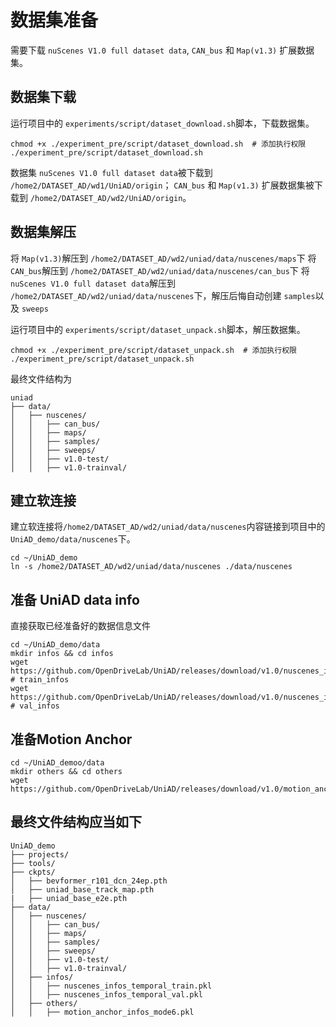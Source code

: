 # 数据集准备

需要下载 `nuScenes V1.0 full dataset data`, `CAN_bus` 和 `Map(v1.3)` 扩展数据集。

## 数据集下载

运行项目中的 `experiments/script/dataset_download.sh`脚本，下载数据集。

```shell
chmod +x ./experiment_pre/script/dataset_download.sh  # 添加执行权限
./experiment_pre/script/dataset_download.sh
```

数据集 `nuScenes V1.0 full dataset data`被下载到 `/home2/DATASET_AD/wd1/UniAD/origin`； `CAN_bus` 和 `Map(v1.3)` 扩展数据集被下载到 `/home2/DATASET_AD/wd2/UniAD/origin`。

## 数据集解压

将 `Map(v1.3)`解压到 `/home2/DATASET_AD/wd2/uniad/data/nuscenes/maps`下
将 `CAN_bus`解压到 `/home2/DATASET_AD/wd2/uniad/data/nuscenes/can_bus`下
将 `nuScenes V1.0 full dataset data`解压到 `/home2/DATASET_AD/wd2/uniad/data/nuscenes`下，解压后悔自动创建 `samples`以及 `sweeps`

运行项目中的 `experiments/script/dataset_unpack.sh`脚本，解压数据集。

```shell
chmod +x ./experiment_pre/script/dataset_unpack.sh  # 添加执行权限
./experiment_pre/script/dataset_unpack.sh
```

最终文件结构为

```
uniad
├── data/
│   ├── nuscenes/
│   │   ├── can_bus/
│   │   ├── maps/
│   │   ├── samples/
│   │   ├── sweeps/
│   │   ├── v1.0-test/
│   │   ├── v1.0-trainval/

```

## 建立软连接

建立软连接将`/home2/DATASET_AD/wd2/uniad/data/nuscenes`内容链接到项目中的`UniAD_demo/data/nuscenes`下。

```shell
cd ~/UniAD_demo
ln -s /home2/DATASET_AD/wd2/uniad/data/nuscenes ./data/nuscenes
```

## 准备 UniAD data info

直接获取已经准备好的数据信息文件

```shell
cd ~/UniAD_demo/data
mkdir infos && cd infos
wget https://github.com/OpenDriveLab/UniAD/releases/download/v1.0/nuscenes_infos_temporal_train.pkl  # train_infos
wget https://github.com/OpenDriveLab/UniAD/releases/download/v1.0/nuscenes_infos_temporal_val.pkl  # val_infos
```

## 准备Motion Anchor

```shell
cd ~/UniAD_demoo/data
mkdir others && cd others
wget https://github.com/OpenDriveLab/UniAD/releases/download/v1.0/motion_anchor_infos_mode6.pkl
```

## 最终文件结构应当如下

```shell
UniAD_demo
├── projects/
├── tools/
├── ckpts/
│   ├── bevformer_r101_dcn_24ep.pth
│   ├── uniad_base_track_map.pth
|   ├── uniad_base_e2e.pth
├── data/
│   ├── nuscenes/
│   │   ├── can_bus/
│   │   ├── maps/
│   │   ├── samples/
│   │   ├── sweeps/
│   │   ├── v1.0-test/
│   │   ├── v1.0-trainval/
│   ├── infos/
│   │   ├── nuscenes_infos_temporal_train.pkl
│   │   ├── nuscenes_infos_temporal_val.pkl
│   ├── others/
│   │   ├── motion_anchor_infos_mode6.pkl
```
